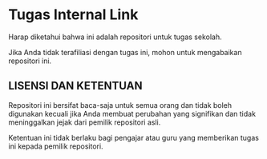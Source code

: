 # Tugas Internal Link

Harap diketahui bahwa ini adalah repositori untuk tugas sekolah.

Jika Anda tidak terafiliasi dengan tugas ini, mohon untuk mengabaikan repositori ini.

## LISENSI DAN KETENTUAN

Repositori ini bersifat baca-saja untuk semua orang dan tidak boleh digunakan kecuali jika Anda membuat perubahan yang signifikan dan tidak meninggalkan jejak dari pemilik repositori asli.

Ketentuan ini tidak berlaku bagi pengajar atau guru yang memberikan tugas ini kepada pemilik repositori.
